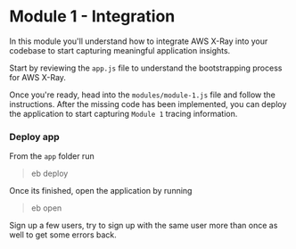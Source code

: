 # Module 1 - Integration

In this module you'll understand how to integrate AWS X-Ray into your codebase to start capturing meaningful application insights.

Start by reviewing the `app.js` file to understand the bootstrapping process for AWS X-Ray.

Once you're ready, head into the `modules/module-1.js` file and follow the instructions. After the missing code has been implemented, you can deploy the application to start capturing `Module 1` tracing information.

### Deploy app
From the `app` folder run

>eb deploy

Once its finished, open the application by running

>eb open

Sign up a few users, try to sign up with the same user more than once as well to get some errors back.